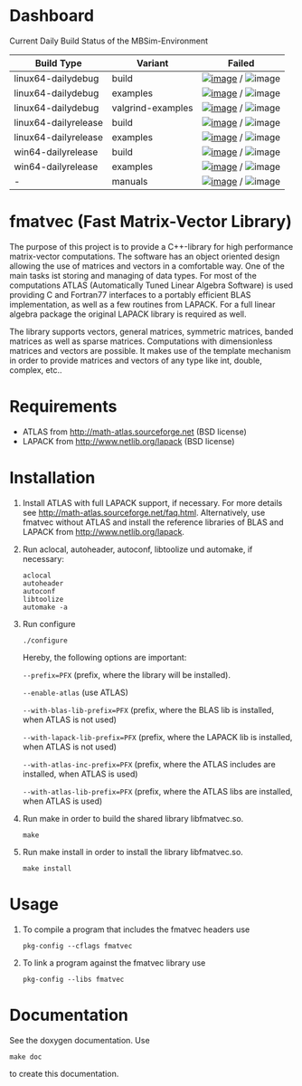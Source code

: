 # Dashboard

Current Daily Build Status of the MBSim-Environment

| Build Type | Variant | Failed |
|------------|---------|--------|
| linux64-dailydebug | build | [![image](http://www.mbsim-env.de/mbsim/buildsystemstate/linux64-dailydebug-build.nrFailed.svg)](http://www.mbsim-env.de/mbsim/linux64-dailydebug/report/result_current/) / ![image](http://www.mbsim-env.de/mbsim/buildsystemstate/linux64-dailydebug-build.nrAll.svg) |
| linux64-dailydebug | examples | [![image](http://www.mbsim-env.de/mbsim/buildsystemstate/linux64-dailydebug-examples.nrFailed.svg)](http://www.mbsim-env.de/mbsim/linux64-dailydebug/report/result_current/runexamples_report/result_current/) / ![image](http://www.mbsim-env.de/mbsim/buildsystemstate/linux64-dailydebug-examples.nrAll.svg) |
| linux64-dailydebug | valgrind-examples | [![image](http://www.mbsim-env.de/mbsim/buildsystemstate/linux64-dailydebug-valgrind-examples.nrFailed.svg)](http://www.mbsim-env.de/mbsim/linux64-dailydebug/report/runexamples_valgrind_report/result_current/) / ![image](http://www.mbsim-env.de/mbsim/buildsystemstate/linux64-dailydebug-valgrind-examples.nrAll.svg) |
| linux64-dailyrelease | build | [![image](http://www.mbsim-env.de/mbsim/buildsystemstate/linux64-dailyrelease-build.nrFailed.svg)](http://www.mbsim-env.de/mbsim/linux64-dailyrelease/report/result_current/) / ![image](http://www.mbsim-env.de/mbsim/buildsystemstate/linux64-dailyrelease-build.nrAll.svg) |
| linux64-dailyrelease | examples | [![image](http://www.mbsim-env.de/mbsim/buildsystemstate/linux64-dailyrelease-examples.nrFailed.svg)](http://www.mbsim-env.de/mbsim/linux64-dailyrelease/report/result_current/runexamples_report/result_current/) / ![image](http://www.mbsim-env.de/mbsim/buildsystemstate/linux64-dailyrelease-examples.nrAll.svg) |
| win64-dailyrelease | build | [![image](http://www.mbsim-env.de/mbsim/buildsystemstate/win64-dailyrelease-build.nrFailed.svg)](http://www.mbsim-env.de/mbsim/win64-dailyrelease/report/result_current/) / ![image](http://www.mbsim-env.de/mbsim/buildsystemstate/win64-dailyrelease-build.nrAll.svg) |
| win64-dailyrelease | examples | [![image](http://www.mbsim-env.de/mbsim/buildsystemstate/win64-dailyrelease-examples.nrFailed.svg)](http://www.mbsim-env.de/mbsim/win64-dailyrelease/report/result_current/runexamples_report/result_current/) / ![image](http://www.mbsim-env.de/mbsim/buildsystemstate/win64-dailyrelease-examples.nrAll.svg) |
| - | manuals | [![image](http://www.mbsim-env.de/mbsim/buildsystemstate/build-manuals.nrFailed.svg)](http://www.mbsim-env.de/mbsim/doc_manualsbuild.log) / ![image](http://www.mbsim-env.de/mbsim/buildsystemstate/build-manuals.nrAll.svg) |



# fmatvec (Fast Matrix-Vector Library)

The purpose of this project is to provide a C++-library for high performance
matrix-vector computations. The software has an object oriented design allowing
the use of matrices and vectors in a comfortable way.  One of the main tasks
ist storing and managing of data types. For most of the computations ATLAS
(Automatically Tuned Linear Algebra Software) is used providing C and Fortran77
interfaces to a portably efficient BLAS implementation, as well as a few
routines from LAPACK. For a full linear algebra package the original LAPACK
library is required as well.

The library supports vectors, general matrices, symmetric matrices, banded
matrices as well as sparse matrices. Computations with dimensionless matrices
and vectors are possible. It makes use of the template mechanism in order to
provide matrices and vectors of any type like int, double, complex, etc..

# Requirements

- ATLAS from http://math-atlas.sourceforge.net (BSD license)
- LAPACK from http://www.netlib.org/lapack (BSD license)

# Installation

1. Install ATLAS with full LAPACK support, if necessary. For more
   details see http://math-atlas.sourceforge.net/faq.html.
   Alternatively, use fmatvec without ATLAS and install the reference
   libraries of BLAS and LAPACK from http://www.netlib.org/lapack.

2. Run aclocal, autoheader, autoconf, libtoolize und automake, if
   necessary:
   ```
   aclocal
   autoheader
   autoconf
   libtoolize
   automake -a
   ```
		                
3. Run configure

   `./configure`

   Hereby, the following options are important:

   `--prefix=PFX` (prefix, where the library will be installed).

   `--enable-atlas` (use ATLAS)

   `--with-blas-lib-prefix=PFX` (prefix, where the BLAS lib is
       installed, when ATLAS is not used)

   `--with-lapack-lib-prefix=PFX` (prefix, where the LAPACK lib is
       installed, when ATLAS is not used)

   `--with-atlas-inc-prefix=PFX` (prefix, where the ATLAS includes 
       are installed, when ATLAS is used)

   `--with-atlas-lib-prefix=PFX` (prefix, where the ATLAS libs are
       installed, when ATLAS is used)

4. Run make in order to build the shared library libfmatvec.so.
          
   `make`

5. Run make install in order to install the library libfmatvec.so.

   `make install`
				  
# Usage

1. To compile a program that includes the fmatvec headers use

   `pkg-config --cflags fmatvec`

2. To link a program against the fmatvec library use

   `pkg-config --libs fmatvec`

# Documentation

See the doxygen documentation. Use

`make doc`

to create this documentation.
